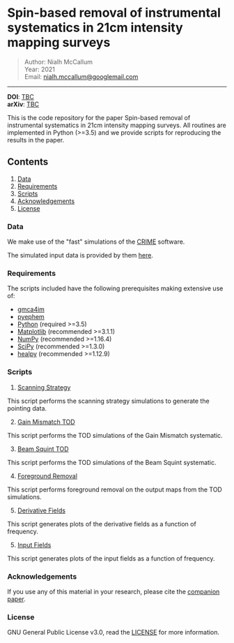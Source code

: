 # Spin-based removal of instrumental systematics in 21cm intensity mapping surveys

> Author: Nialh McCallum <br/> 
> Year: 2021 <br/>
> Email: [nialh.mccallum@googlemail.com](mailto:nialh.mccallum@googlemail.com)
---

**DOI**: [TBC](http://dx.doi.org/TBC)   
**arXiv**: [TBC](https://arxiv.org/abs/TBC)


This is the code repository for the paper Spin-based removal of instrumental systematics in 21cm intensity mapping surveys. All routines are implemented in Python (>=3.5) and we provide scripts for reproducing the results in the paper.


## Contents

1. [Data](#Data)
2. [Requirements](#Requirements)
3. [Scripts](#Scripts)
4. [Acknowledgements](#Acknowledgements)
5. [License](#License)

### Data

We make use of the "fast" simulations of the <a href="http://intensitymapping.physics.ox.ac.uk/CRIME.html" target_="blanck">CRIME</a> software.

The simulated input data is provided by them <a href="http://intensitymapping.physics.ox.ac.uk/Simulations/fast1/" target_="blanck">here</a>.


### Requirements

The scripts included have the following prerequisites making extensive use of:
* <a href="https://github.com/isab3lla/gmca4im" target_="blank">gmca4im</a>
* <a href="https://pypi.org/project/pyephem/" target_="blank">pyephem</a>
* <a href="https://www.python.org/" target_="blank">Python</a> (required >=3.5)
* <a href="https://matplotlib.org/" target_="blank">Matplotlib</a> (recommended >=3.1.1)
* <a href="http://www.numpy.org/" target_="blank">NumPy</a> (recommended >=1.16.4)
* <a href="https://www.scipy.org/" target_="blank">SciPy</a> (recommended >=1.3.0)
* <a href="https://github.com/healpy/" target_="blank">healpy</a> (recommended >=1.12.9)

### Scripts

1. [Scanning Strategy](./ScanDataGeneration/ScanStrategyGen.py)

This script performs the scanning strategy simulations to generate the pointing data.

2. [Gain Mismatch TOD](./scripts/tbc.py)

This script performs the TOD simulations of the Gain Mismatch systematic.

3. [Beam Squint TOD](./scripts/tbc.py)

This script performs the TOD simulations of the Beam Squint systematic.

4. [Foreground Removal](./scripts/tbc.py)

This script performs foreground removal on the output maps from the TOD simulations.

5. [Derivative Fields](./scripts/tbc.py)

This script generates plots of the derivative fields as a function of frequency.

5. [Input Fields](./scripts/tbc.py)

This script generates plots of the input fields as a function of frequency.


### Acknowledgements

If you use any of this material in your research, please cite the <a href="http://TBC" target_="blanck">companion paper</a>.


### License

GNU General Public License v3.0, read the [LICENSE](LICENSE) for more information.
